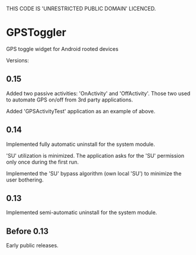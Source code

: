 THIS CODE IS 'UNRESTRICTED PUBLIC DOMAIN' LICENCED.


GPSToggler
==========

GPS toggle widget for Android rooted devices

Versions:

0.15
----

Added two passive activities: 'OnActivity' and 'OffActivity'.
Those two used to automate GPS on/off from 3rd party applications.

Added 'GPSActivityTest' application as an example of above.


0.14
----

Implemented fully automatic uninstall for the system module. 

'SU' utilization is minimized. The application asks for the 'SU' permission only once during the first run.

Implemented the 'SU' bypass algorithm (own local 'SU') to minimize the user bothering. 


0.13
----

Implemented semi-automatic uninstall for the system module.


Before 0.13
-----------

Early public releases.

